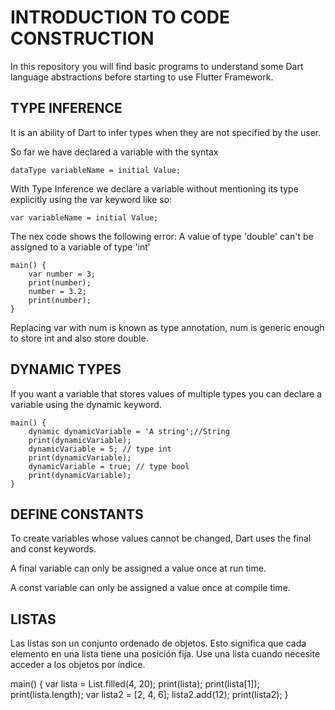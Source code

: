 # INTRODUCTION TO CODE CONSTRUCTION

In this repository you will find basic programs to understand some Dart language abstractions before starting to use Flutter Framework.

## TYPE INFERENCE

It is an ability of Dart to infer types when they are not specified by the user.

So far we have declared a variable with the syntax

    dataType variableName = initial Value;

With Type Inference we declare a variable without mentioning its type explicitly using the var keyword like so:
    
    var variableName = initial Value;

The nex code shows the following error: A value of type 'double' can't be assigned to a variable of type 'int' 

    main() {
        var number = 3;
        print(number);
        number = 3.2;
        print(number);
    }

Replacing var with num is known as type annotation, num is generic enough to store int and also store double.


## DYNAMIC TYPES

If you want a variable that stores values of multiple types you can declare a variable using the dynamic keyword.

    main() {
        dynamic dynamicVariable = 'A string';//String
        print(dynamicVariable);
        dynamicVariable = 5; // type int
        print(dynamicVariable);
        dynamicVariable = true; // type bool
        print(dynamicVariable);
    }


## DEFINE CONSTANTS

To create variables whose values cannot be changed, Dart uses the final and const keywords.

A final variable can only be assigned a value once at run time.

A const variable can only be assigned a value once at compile time.


## LISTAS
Las listas son un conjunto ordenado de objetos.
Esto significa que cada elemento en una lista tiene una posición fija. 
Use una lista cuando necesite acceder a los objetos por índice.

  main() {
      var lista = List<int>.filled(4, 20);
      print(lista);
      print(lista[1]);
      print(lista.length);
      var lista2 = [2, 4, 6];
      lista2.add(12);
      print(lista2);
  }
